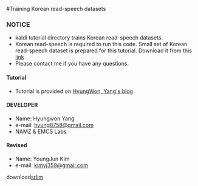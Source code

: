 #Training Korean read-speech datasets


### NOTICE
- kaldi tutorial directory trains Korean read-speech datasets.
- Korean read-speech is required to run this code. Small set of Korean read-speech dataset is prepared for this tutorial. Download it from this [link](https://drive.google.com/open?id=0B9lwe_GFwe2oY196NUJ4NFlPb0k)
- Please contact me if you have any questions.


#### Tutorial
- Tutorial is provided on [HyungWon, Yang's blog](https://hyungwonsnotebook.blogspot.kr/)


#### DEVELOPER
- Name: Hyungwon Yang
- e-mail: hyung8758@gmail.com
- NAMZ & EMCS Labs

#### Revised
- Name: YoungJun Kim
- e-mail: kimyj359@gmail.com

download[srlim](https://drive.google.com/open?id=15YltLGGTbbXsnVd4kl8ER3WoA6XQl2yr) 
